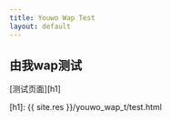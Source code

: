 ```yaml
---
title: Youwo Wap Test
layout: default
---
```


由我wap测试
---------------------------

[测试页面][h1]


[h1]: {{ site.res }}/youwo_wap_t/test.html

